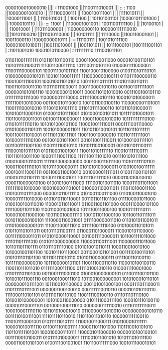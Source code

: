 0000100010000010
|||| ::111001000
|||1100111010001
|||  ::   : 1100
||10000001001010
|| |111100000111
|| 1000100111001
||  ||1111010111
||  |10000111001
||  | 1110101001
||  |    1001100
||  101101001101
|100001011101000
| ||:10000101110
| ||: :::: 11001
| |1100001001001
| 10011001111100
|  ||  |10100101
|  ||  110010001
|  |110111000001
|  1100000000110
1000001111110010
 ||||10101100010
 |||111010110000
 |||   101011111
 |||    11110000
 ||1100110001001
 ||  10011000110
 |10000000010111
 | |:::111100111
 | 1001010111100
 100001001010011
  ||100111010001
  || |1001101011
  || 10111000101
  |1001111001101
  | :11011001010
  10001010110000
   |:11111111110
   1111001011101

0110110011111111	0101101101100110	0000110000011000	0000101001101101	1101011110100011	1110011000111110	1011100110101110	0100001111000001
1110011100000101	1000111001011101	1100100010100000	0100110101110101	0100000000101011	1001011000111111	1110000000100111	0110111100000110
1100100111100101	1000100110101010	1001110110111111	1110101100110111	1100110100011010	1101110111000011	0001100001010110	0011001011111001
0000001010101110	1000100001010011	0000110101010010	0011100100101110	0111111101111000	1100000011110000	0111110000101110	1000101010000011
1111110010010000	0011000101100010	1001011000100110	1100000001101001	1100111100010010	1110010101011110	0110101111000110	1010110101000011
1010100110001101	0100010101111001	0101000100101011	1011111010001011	1101100100011001	0010011100000011	1000110001010010	1011111111110100
0110101111110110	1010101000101100	1100010011110011	0001111001110000	0110100001101011	1001010000011011	1101011010010101	1011101110111111
1001100111010001	0111101010111101	1100110010000010	1101101111111001	1010001111110100	0010010010110011	0010110011110011	1010001001111101
0011001111001100	1100111110010110	1101011100100001	0010101011100111	1110001010111101	0101100010010011	1100110101111110	1100101111100111
1101110110011100	1000111110011100	1111110011101010	0011101010111100	0100100010110011	1111101000000000	0001000111011100	1101011111101101
1000110011110101	1010111000000111	0101010100000011	0100100100111111	0001001110001111	0011000110010010	0010000011111011	0100111001101101
0100101101101111	1010011110001011	1001111011111010	0000110010010010	0000110000010100	0100101001111000	1111001010011010	1000111011011001
1111111001010000	1000100001101001	0100001100011011	1110110100011100	0101001101111000	0000010110111110	0101001100111000	0110100110001010
1000011111010000	0101010110110001	0011011011101100	0111100001011000	0100100100110010	1100010110110011	0110011001101000	0001110000101100
1111100011011100	1100110001001000	1011110011000100	1001011111110111	1000010011000100	1001100100011110	1001011011000100	1011001101111011
0010110000100101	1110000110001001	0111100000011010	0110101011001011	0110100000001011	1110011000111010	0111110011110100	0101000110101011
0101101101011011	0010111011001111	0110001101000011	1100010101100000	0011111000011011	0101010000110001	0010011110000011	1011001111011000
1111011011111010	0101011000000000	1100001100111001	1100000111011000	1011011011101111	0110111011110100	0101010010110111	1000110010010100
1010001001101100	1001011101110001	0011000101101001	0011110100110101	0101011101101100	1011101111010110	0101011000000111	0111100110100110
1011111000000010	1011100000101101	1100111000110110	1100010100100110	1100110111011010	0111111000111100	0111101001010110	0100011110001000
0110111101101000	0011001111000100	0100010000000101	0110011100101100	1010010111001110	0010001000111010	1011001000000001	1010100010110101
0000000101111001	1011100101100000	0001010010001001	0001111011100011	0101111101111001	0000001100100010	0001111110010110	0000101010110110
1111000110101101	0101110110110100	1100111100100110	0111011101110100	1010010100000001	1010100110000000	0101111000111100	1000101110100110
0000101100011101	0010001000111010	0000000111110010	0111011111110011	1000100011110110	1011010100010010	0110000010010010	0000000001010110
0011110100111001	1111011110110010	1110110011010110	1000001111100110	1110101110001001	0101111110101111	1110010011000111	0101100010111111
1000010100111110	0110011101001111	1000011011101000	1101110010101010	1101101111101001	1000100001110111	1100001011000010	0000010100100101
0011110010100011	0101111010000011	1111001011001010	1010111010111100	0000110010101001	0100111001001001	1101100111111000	1001011100010101
